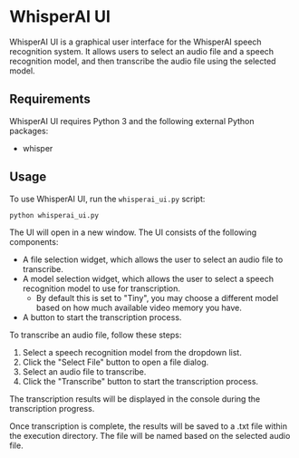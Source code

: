 # WhisperAI UI

WhisperAI UI is a graphical user interface for the WhisperAI speech recognition system. It allows users to select an audio file and a speech recognition model, and then transcribe the audio file using the selected model.

## Requirements

WhisperAI UI requires Python 3 and the following external Python packages:

- whisper

## Usage

To use WhisperAI UI, run the `whisperai_ui.py` script:

``` cmd
python whisperai_ui.py
```

The UI will open in a new window. The UI consists of the following components:

- A file selection widget, which allows the user to select an audio file to transcribe.
- A model selection widget, which allows the user to select a speech recognition model to use for transcription.
  - By default this is set to "Tiny", you may choose a different model based on how much available video memory you have.
- A button to start the transcription process.

To transcribe an audio file, follow these steps:

1. Select a speech recognition model from the dropdown list.
2. Click the "Select File" button to open a file dialog.
3. Select an audio file to transcribe.
4. Click the "Transcribe" button to start the transcription process.

The transcription results will be displayed in the console during the transcription progress.

Once transcription is complete, the results will be saved to a .txt file within the execution directory. The file will be named based on the selected audio file.
